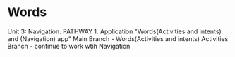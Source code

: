 # Words
Unit 3: Navigation. PATHWAY 1. Application "Words(Activities and intents) and  (Navigation) app"
Main Branch - Words(Activities and intents)
Activities Branch - continue to work wtih Navigation
